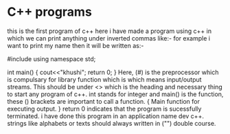 # C++ programs
this is the first program of c++ 
here i have made a program using c++ in which we can print anything under inverted commas like:-
for example i want to print my name then it will be written as:-

#include<iostream>
using namespace std;

int main()
{
	cout<<"khushi";
  return 0;
 }
Here, (#) is the preprocessor which is compulsary for library function which is <iostream> which means input/output streams.
This should be under <> which is the heading and necessary thing to start any program of c++.
int stands for integer and main() is the function, these () brackets are important to call a function.
{
   Main function for executing output.
}
return 0 indicates that the program is sucessfully terminated.
i have done this program in an application name dev c++.
strings like alphabets or texts should always written in ("") double course.
